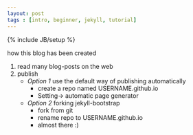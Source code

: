 ```yaml
---
layout: post
tags : [intro, beginner, jekyll, tutorial]
---
```

<!---
category : lessons
tagline: "Supporting tagline"
-->

{% include JB/setup %}


how this blog has been created
1. read many blog-posts on the web
2. publish
   - *Option 1* use the default way of publishing automatically
     + create a repo named USERNAME.github.io
     + Setting-> automatic page generator
   - *Option 2* forking jekyll-bootstrap
     + fork from git
     + rename repo to USERNAME.github.io
     + almost there :)

